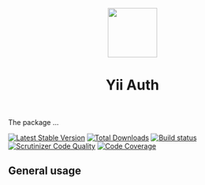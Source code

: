 <p align="center">
    <a href="https://github.com/yiisoft" target="_blank">
        <img src="https://avatars0.githubusercontent.com/u/993323" height="100px">
    </a>
    <h1 align="center">Yii Auth</h1>
    <br>
</p>

The package ...

[![Latest Stable Version](https://poser.pugx.org/yiisoft/auth/v/stable.png)](https://packagist.org/packages/yiisoft/auth)
[![Total Downloads](https://poser.pugx.org/yiisoft/auth/downloads.png)](https://packagist.org/packages/yiisoft/auth)
[![Build status](https://github.com/yiisoft/auth/workflows/build/badge.svg)](https://github.com/yiisoft/auth/actions)
[![Scrutinizer Code Quality](https://scrutinizer-ci.com/g/yiisoft/auth/badges/quality-score.png?b=master)](https://scrutinizer-ci.com/g/yiisoft/auth/?branch=master)
[![Code Coverage](https://scrutinizer-ci.com/g/yiisoft/auth/badges/coverage.png?b=master)](https://scrutinizer-ci.com/g/yiisoft/auth/?branch=master)

## General usage

